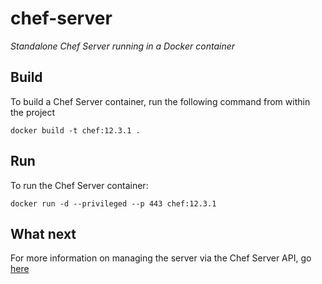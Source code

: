 # chef-server
_Standalone Chef Server running in a Docker container_

## Build

To build a Chef Server container, run the following command from within the project
```
docker build -t chef:12.3.1 .
```

## Run
To run the Chef Server container:
```
docker run -d --privileged --p 443 chef:12.3.1
```
## What next

For more information on managing the server via the Chef Server API, go [here](https://docs.chef.io/api_chef_server.html)
